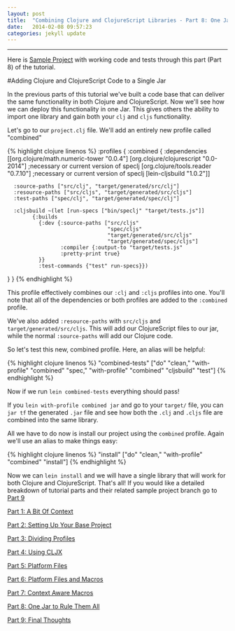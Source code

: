 ```yaml
---
layout: post
title:  "Combining Clojure and ClojureScript Libraries - Part 8: One Jar To Rule Them All"
date:   2014-02-08 09:57:23
categories: jekyll update
---
```


[8thLight]: https://8thlight.com
[speclj]:    https://github.com/slagyr/speclj 
[sample_project]: https://github.com/AndrewZures/combining_clj_cljs_libraries/tree/one_jar

[part_1]: http://andrewzures.github.io/jekyll/update/2014/02/08/clj-cljs-pt1-context.html 
[part_2]: http://andrewzures.github.io/jekyll/update/2014/02/08/clj-cljs-pt2-setup.html
[part_3]: http://andrewzures.github.io/jekyll/update/2014/02/08/clj-cljs-pt3-dividing-profiles.html
[part_4]: http://andrewzures.github.io/jekyll/update/2014/02/08/clj-cljs-pt4-cljx.html
[part_5]: http://andrewzures.github.io/jekyll/update/2014/02/08/clj-cljs-pt5-platform.html
[part_6]: http://andrewzures.github.io/jekyll/update/2014/02/08/clj-cljs-pt6-platform-and-macros.html
[part_7]: http://andrewzures.github.io/jekyll/update/2014/02/08/clj-cljs-pt7-if-macros.html
[part_8]: http://andrewzures.github.io/jekyll/update/2014/02/08/clj-cljs-pt8-combining-profiles.html
[part_9]: http://andrewzures.github.io/jekyll/update/2014/02/08/clj-cljs-pt9-final-thoughts.html

[project_part_8]: https://github.com/AndrewZures/combining_clj_cljs_libraries/tree/part_8_one_jar

------

Here is [Sample Project][project_part_8] with working code and tests through this part (Part 8) of the tutorial.

#Adding Clojure and ClojureScript Code to a Single Jar

In the previous parts of this tutorial we've built a code base that can deliver the same functionality in both Clojure and ClojureScript.  Now we'll see how we can deploy this functionality in one Jar.  This gives others the ability to import one library and gain both your `clj` and `cljs` functionality.

Let's go to our `project.clj` file.  We'll add an entirely new profile called "combined"

{% highlight clojure linenos %}
:profiles {
   :combined {
      :dependencies [[org.clojure/math.numeric-tower "0.0.4"]
                     [org.clojure/clojurescript "0.0-2014"] ;necessary or current version of speclj
                     [org.clojure/tools.reader "0.7.10"] ;necessary or current version of speclj
                     [lein-cljsbuild "1.0.2"]]

      :source-paths ["src/clj", "target/generated/src/clj"]
      :resource-paths ["src/cljs", "target/generated/src/cljs"]
      :test-paths ["spec/clj", "target/generated/spec/clj"]

      :cljsbuild ~(let [run-specs ["bin/speclj" "target/tests.js"]]
            {:builds
              {:dev {:source-paths ["src/cljs" 
                                    "spec/cljs"
                                    "target/generated/src/cljs"
                                    "target/generated/spec/cljs"] 
                     :compiler {:output-to "target/tests.js"
                     :pretty-print true}
              }}
              :test-commands {"test" run-specs}})
  }
}
{% endhighlight %}

This profile effectively combines our `:clj` and `:cljs` profiles into one. You'll note that all of the dependencies or both profiles are added to the `:combined`  profile. 

We've also added `:resource-paths` with `src/cljs` and `target/generated/src/cljs`.  This will add our ClojureScript files to our jar, while the normal `:source-paths` will add our Clojure code.

So let's test this new, combined profile. Here, an alias will be helpful:


{% highlight clojure linenos %}
  "combined-tests" ["do" "clean," "with-profile" "combined" "spec," "with-profile" "combined" "cljsbuild" "test"]
{% endhighlight %}

Now if we run `lein combined-tests` everything should pass!

If you `lein with-profile combined jar` and go to your `target/` file, you can `jar tf` the generated `.jar` file and see how both the `.clj` and `.cljs` file are combined into the same library.

All we have to do now is install our project using the `combined` profile.  Again we'll use an alias to make things easy:

{% highlight clojure linenos %}
   "install" ["do" "clean," "with-profile" "combined" "install"]
{% endhighlight %}

Now we can `lein install` and we will have a single library that will work for both Clojure and ClojureScript.  That's all!  If you would like a detailed breakdown of tutorial parts and their related sample project branch go to [Part 9][part_9]

[Part 1: A Bit Of Context][part_1]

[Part 2: Setting Up Your Base Project][part_2]

[Part 3: Dividing Profiles][part_3]

[Part 4: Using CLJX][part_4]

[Part 5: Platform Files][part_5]

[Part 6: Platform Files and Macros][part_6]

[Part 7: Context Aware Macros][part_7]

[Part 8: One Jar to Rule Them All][part_8]

[Part 9: Final Thoughts][part_9]
